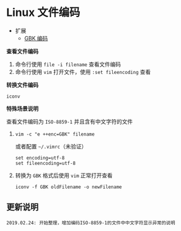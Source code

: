 # Linux 文件编码

* 扩展
  * [GBK 编码](https://www.qqxiuzi.cn/zh/hanzi-gbk-bianma.php)

**查看文件编码**

1. 命令行使用 `file -i filename` 查看文件编码
2. 命令行使用 `vim` 打开文件，使用 `:set fileencoding` 查看

**转换文件编码**

`iconv`

**特殊场景说明**

查看文件编码为 `ISO-8859-1` 并且含有中文字符的文件

1. `vim -c "e ++enc=GBK" filename`

   或者配置 `~/.vimrc`（未验证）

   ```
   set encoding=utf-8
   set fileencoding=utf-8
   ```

2. 转换为 `GBK` 格式后使用 `vim` 正常打开查看

   `iconv -f GBK oldFilename -o newFilename`

## 更新说明

```
2019.02.24: 开始整理，增加编码ISO-8859-1的文件中中文字符显示异常的说明
```

